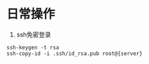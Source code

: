 # 日常操作

1. ssh免密登录

```shell
ssh-keygen -t rsa
ssh-copy-id -i .ssh/id_rsa.pub root@{server}
```







